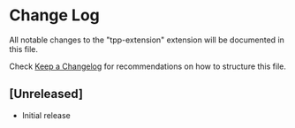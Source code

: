 # Change Log

All notable changes to the "tpp-extension" extension will be documented in this file.

Check [Keep a Changelog](http://keepachangelog.com/) for recommendations on how to structure this file.

## [Unreleased]

- Initial release